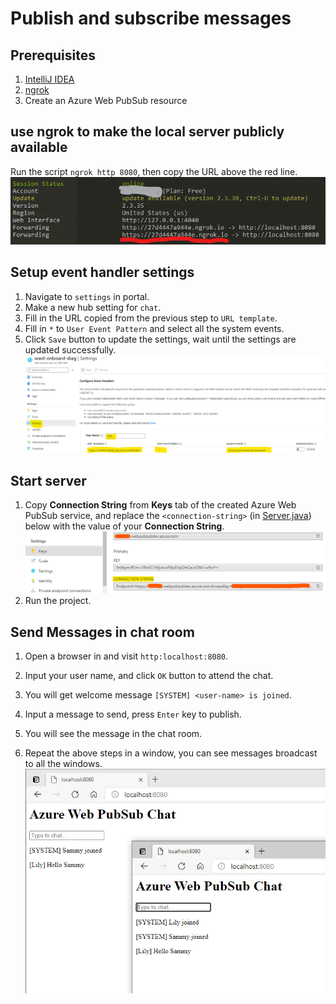 # Publish and subscribe messages

## Prerequisites

1. [IntelliJ IDEA](https://www.jetbrains.com/idea/)
2. [ngrok](https://ngrok.com/)
3. Create an Azure Web PubSub resource

## use ngrok to make the local server publicly available
Run the script `ngrok http 8080`, then copy the URL above the red line.
![ngrok](../../../docs/images/ngrok-sample.png)

## Setup event handler settings
1. Navigate to `settings` in portal.
2. Make a new hub setting for `chat`.
3. Fill in the URL copied from the previous step to `URL template`.
4. Fill in `*` to `User Event Pattern` and select all the system events.
5. Click `Save` button to update the settings, wait until the settings are updated successfully.
![event handler settings](../../../docs/images/eventhandler-settings-sample.png)

## Start server

1. Copy **Connection String** from **Keys** tab of the created Azure Web PubSub service, and replace the `<connection-string>` (in [Server.java](src/main/java/Server.java#L15)) below with the value of your **Connection String**.
![connection string](../../../docs/images/portal_conn.png)
2. Run the project.

## Send Messages in chat room
1. Open a browser in and visit `http:localhost:8080`.
2. Input your user name, and click `OK` button to attend the chat.

3. You will get welcome message `[SYSTEM] <user-name> is joined`.
4. Input a message to send, press `Enter` key to publish. 
5. You will see the message in the chat room.
6. Repeat the above steps in a window, you can see messages broadcast to all the windows.
![chat room](../../../docs/images/chat-room-java.png)
